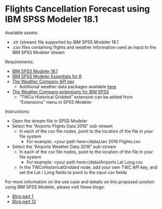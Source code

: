 <h1>Flights Cancellation Forecast using IBM SPSS Modeler 18.1</h1><p>Available assets:</p><ul><li>.str (stream) file supported by IBM SPSS Modeler 18.1</li><li>.csv files containing flights and weather information used as input to the IBM SPSS Modeler stream</li></ul><p>Requirements:</p><ul><li><a href="https://www.ibm.com/us-en/marketplace/spss-modeler/resources">IBM SPSS Modeler 18.1</a></li><li><a href="https://www.ibm.com/developerworks/community/wikis/home?lang=en#!/wiki/We70df3195ec8_4f95_9773_42e448fa9029/page/Downloads%20for%20IBM%C2%AE%20%20SPSS%C2%AE%20%20Modeler">IBM SPSS Modeler Essentials for R</a></li><li><a href="https://www.wunderground.com/weather/api/d/pricing.html">The Weather Company API key</a><br /><ul><li>Additional weather data packages available <a href="https://business.weather.com/products/weather-data-packages">here</a></li></ul></li><li><a href="https://ibmpredictiveanalytics.github.io/">The Weather Company extensions for IBM SPSS</a><br /><ul><li>&ldquo;TWCo Historical Gridded&rdquo; extension can be added from &ldquo;Extensions&rdquo; menu in SPSS Modeler</li></ul></li></ul><p>Instructions:</p><ul><li>Open the stream file in SPSS Modeler</li><li>Select the &ldquo;Airports Flights Data 2016&rdquo; sub-stream<ul><li>In each of the csv file nodes, point to the location of the file in your file system<ul><li>For example: &lt;your path here&gt;/data/Jan 2016 Flights.csv</li></ul></li></ul></li><li>Select the &ldquo;Airports Weather Data 2016&rdquo; sub-stream<ul><li>In each of the csv file nodes, point to the location of the file in your file system<ul><li>For example: &lt;your path here&gt;/data/Airports Lat Long.csv</li></ul></li><li>In the TWCoHistoricalGridded node, add your own TWC API key, and set the Lat / Long fields to point to the input csv fields</li></ul></li></ul><p>For more information on the use case and details on this proposed solution using IBM SPSS Modeler, please visit these blogs:</p><ul><li><a href="https://medium.com/inside-machine-learning/unfriendly-skies-predicting-flight-cancellations-using-weather-data-part-1-d650b032aba3">Blog part 1</a><br /><li><a href="https://medium.com/inside-machine-learning/unfriendly-skies-predicting-flight-cancellations-using-weather-data-part-2-5c0e1feec549">Blog part 12</a><br /></ul>